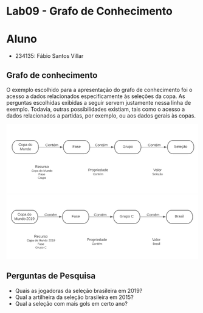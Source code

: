 # Lab09 - Grafo de Conhecimento
# Aluno
* 234135: Fábio Santos Villar
## Grafo de conhecimento
O exemplo escolhido para a apresentação do grafo de conhecimento foi o acesso a dados relacionados especificamente às seleções da copa. As perguntas escolhidas exibidas a seguir servem justamente nessa linha de exemplo. Todavia, outras possibilidades existiam, tais como o acesso a dados relacionados a partidas, por exemplo, ou aos dados gerais às copas.

![Diagram1](images/Diagram1.png)
![Diagram2](images/Diagram2.png)
## Perguntas de Pesquisa 
* Quais as jogadoras da seleção brasileira em 2019?
* Qual a artilheira da seleção brasileira em 2015?
* Qual a seleção com mais gols em certo ano?
